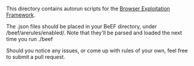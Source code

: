 This directory contains autorun scripts for the [Browser Exploitation Framework](https://github.com/beefproject/beef).  
  
  
The .json files should be placed in your BeEF directory, under /beef/arerules/enabled/. Note that they'll be parsed and loaded the next time you run ./beef  
  
  
Should you notice any issues, or come up with rules of your own, feel free to submit a pull request.  


